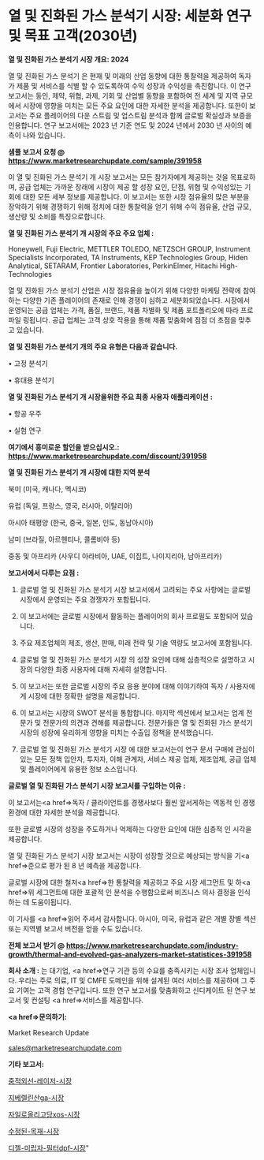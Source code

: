 # 열 및 진화된 가스 분석기 시장: 세분화 연구 및 목표 고객(2030년)

<strong>열 및 진화된 가스 분석기 시장 개요: 2024</strong>

열 및 진화된 가스 분석기 은 현재 및 미래의 산업 동향에 대한 통찰력을 제공하여 독자가 제품 및 서비스를 식별 할 수 있도록하여 수익 성장과 수익성을 촉진합니다. 이 연구 보고서는 동인, 제약, 위협, 과제, 기회 및 산업별 동향을 포함하여 전 세계 및 지역 규모에서 시장에 영향을 미치는 모든 주요 요인에 대한 자세한 분석을 제공합니다. 또한이 보고서는 주요 플레이어의 다운 스트림 및 업스트림 분석과 함께 글로벌 확실성과 보증을 인용합니다. 연구 보고서에는 2023 년 기준 연도 및 2024 년에서 2030 년 사이의 예측이 나와 있습니다.



<strong>샘플 보고서 요청 @ <a href=https://www.marketresearchupdate.com/sample/391958>https://www.marketresearchupdate.com/sample/391958</a></strong>

이 열 및 진화된 가스 분석기 개 시장 보고서는 모든 참가자에게 제공하는 것을 목표로하며, 공급 업체는 가까운 장래에 시장이 제공 할 성장 요인, 단점, 위협 및 수익성있는 기회에 대한 모든 세부 정보를 제공합니다. 이 보고서는 또한 시장 점유율의 많은 부분을 장악하기 위해 경쟁하기 위해 정치에 대한 통찰력을 얻기 위해 수익 점유율, 산업 규모, 생산량 및 소비를 특징으로합니다.



<strong>열 및 진화된 가스 분석기 개 시장의 주요 주요 업체 :</strong>

Honeywell, Fuji Electric, METTLER TOLEDO, NETZSCH GROUP, Instrument Specialists Incorporated, TA Instruments, KEP Technologies Group, Hiden Analytical, SETARAM, Frontier Laboratories, PerkinElmer, Hitachi High-Technologies

열 및 진화된 가스 분석기 산업은 시장 점유율을 높이기 위해 다양한 마케팅 전략에 참여하는 다양한 기존 플레이어의 존재로 인해 경쟁이 심하고 세분화되었습니다. 시장에서 운영되는 공급 업체는 가격, 품질, 브랜드, 제품 차별화 및 제품 포트폴리오에 따라 프로파일 링됩니다. 공급 업체는 고객 상호 작용을 통해 제품 맞춤화에 점점 더 초점을 맞추고 있습니다.



<strong>열 및 진화된 가스 분석기 개의 주요 유형은 다음과 같습니다.</strong>

• 고정 분석기

• 휴대용 분석기



<strong>열 및 진화된 가스 분석기 개 시장을위한 주요 최종 사용자 애플리케이션 :</strong>

• 항공 우주

• 실험 연구



<strong>여기에서 흥미로운 할인을 받으십시오.: <a href=https://www.marketresearchupdate.com/discount/391958>https://www.marketresearchupdate.com/discount/391958</a></strong>



<strong>열 및 진화된 가스 분석기 개 시장에 대한 지역 분석</strong>

북미 (미국, 캐나다, 멕시코)

유럽 (독일, 프랑스, 영국, 러시아, 이탈리아)

아시아 태평양 (한국, 중국, 일본, 인도, 동남아시아)

남미 (브라질, 아르헨티나, 콜롬비아 등)

중동 및 아프리카 (사우디 아라비아, UAE, 이집트, 나이지리아, 남아프리카)



<strong>보고서에서 다루는 요점 :</strong>

1. 글로벌 열 및 진화된 가스 분석기 시장 보고서에서 고려되는 주요 사항에는 글로벌 시장에서 운영되는 주요 경쟁자가 포함됩니다.

2. 이 보고서에는 글로벌 시장에서 활동하는 플레이어의 회사 프로필도 포함되어 있습니다.

3. 주요 제조업체의 제조, 생산, 판매, 미래 전략 및 기술 역량도 보고서에 포함됩니다.

4. 글로벌 열 및 진화된 가스 분석기 시장 의 성장 요인에 대해 심층적으로 설명하고 시장의 다양한 최종 사용자에 대해 자세히 설명합니다.

5. 이 보고서는 또한 글로벌 시장의 주요 응용 분야에 대해 이야기하여 독자 / 사용자에게 시장에 대한 정확한 설명을 제공합니다.

6. 이 보고서는 시장의 SWOT 분석을 통합합니다. 마지막 섹션에서 보고서는 업계 전문가 및 전문가의 의견과 견해를 제공합니다. 전문가들은 열 및 진화된 가스 분석기 시장의 성장에 유리하게 영향을 미치는 수출입 정책을 분석했습니다.

7. 글로벌 열 및 진화된 가스 분석기 시장 에 대한 보고서는이 연구 문서 구매에 관심이있는 모든 정책 입안자, 투자자, 이해 관계자, 서비스 제공 업체, 제조업체, 공급 업체 및 플레이어에게 유용한 정보 소스입니다.



<strong>글로벌 열 및 진화된 가스 분석기 시장 보고서를 구입하는 이유 :</strong>

이 보고서는<a href=>독자 / 클</a>라이언트를 경쟁사보다 훨씬 앞서게하는 역동적 인 경쟁 환경에 대한 자세한 분석을 제공합니다.

또한 글로벌 시장의 성장을 주도하거나 억제하는 다양한 요인에 대한 심층적 인 시각을 제공합니다.

열 및 진화된 가스 분석기 시장 보고서는 시장이 성장할 것으로 예상되는 방식을 기<a href=>준으로</a> 평가 된 8 년 예측을 제공합니다.

글로벌 시장에 대한 철저<a href=>한 통찰력</a>을 제공하고 주요 시장 세그먼트 및 하<a href=>위 세그</a>먼트에 대한 포괄적 인 분석을 수행함으로써 비즈니스 의사 결정을 인식하는 데 도움이됩니다.

이 기사를 <a href=>읽어 주</a>셔서 감사합니다. 아시아, 미국, 유럽과 같은 개별 장별 섹션 또는 지역별 보고서 버전을 얻을 수도 있습니다.



<strong>전체 보고서 받기 @ <a href=https://www.marketresearchupdate.com/industry-growth/thermal-and-evolved-gas-analyzers-market-statistices-391958>https://www.marketresearchupdate.com/industry-growth/thermal-and-evolved-gas-analyzers-market-statistices-391958</a></strong>



<strong>회사 소개 :</strong>
는 대기업, <a href=>연구 기</a>관 등의 수요를 충족시키는 시장 조사 업체입니다. 우리는 주로 의료, IT 및 CMFE 도메인을 위해 설계된 여러 서비스를 제공하며 그 주요 기여는 고객 경험 연구입니다. 또한 연구 보고서를 맞춤화하고 신디케이트 된 연구 보고서 및 컨설팅 <a href=>서비</a>스를 제공합니다.



<strong><a href=>문의하기:</a></strong>

Market Research Update

sales@marketresearchupdate.com



<strong>기타 보고서:</strong>

<a href=https://www.linkedin.com/pulse/중적외선-레이저-시장-진입-전략-및-위험-평가2029년-market-matrix-musings-analysis/>중적외선-레이저-시장</a>

<a href=https://www.linkedin.com/pulse/지베렐린산ga-시장-규모-및-성장-2023-consumer-connection-chronicles-24--w1irf/>지베렐린산ga-시장</a>

<a href=https://www.linkedin.com/pulse/자일로올리고당xos-시장-규모-및-성장-2023-trend-tracking-tips-360-analysis-hiuaf/>자일로올리고당xos-시장</a>

<a href=https://www.linkedin.com/pulse/수정된-목재-시장-경쟁-분석-및-성장-잠재력-2030-isdailynews-fluyf/>수정된-목재-시장</a>

<a href=https://www.linkedin.com/pulse/디젤-미립자-필터dpf-시장-경쟁-분석-및-성장-잠재력-2029-hzi5f/>디젤-미립자-필터dpf-시장</a>"
